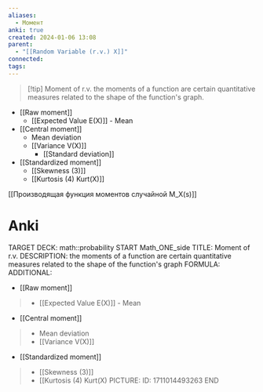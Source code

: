 ```yaml
---
aliases:
  - Момент
anki: true
created: 2024-01-06 13:08
parent:
  - "[[Random Variable (r.v.) X]]"
connected: 
tags:
---
```


> [!tip] Moment of r.v.
the moments of a function are certain quantitative measures related to the shape of the function's graph.

- [[Raw moment]]
	- [[Expected Value E(X)]]  - Mean
- [[Central moment]]
	- Mean deviation
	- [[Variance V(X)]]
		- [[Standard deviation]]
- [[Standardized moment]]
	- [[Skewness (3)]]
	- [[Kurtosis (4) Kurt(X)]]

[[Производящая функция моментов случайной M_X(s)]]

# Anki
TARGET DECK: math::probability 
START
Math_ONE_side
TITLE: Moment of r.v.
DESCRIPTION: the moments of a function are certain quantitative measures related to the shape of the function's graph
FORMULA: 
ADDITIONAL:
- [[Raw moment]]
> 	- [[Expected Value E(X)]]  - Mean
- [[Central moment]]
> 	- Mean deviation
> 	- [[Variance V(X)]]
- [[Standardized moment]]
> 	- [[Skewness (3)]]
> 	- [[Kurtosis (4) Kurt(X)
PICTURE:
ID: 1711014493263
END













